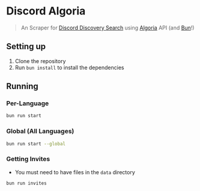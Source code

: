 # Discord Algoria

> An Scraper for [Discord Discovery Search](https://discord.com/guild-discovery) using [Algoria](https://www.algolia.com) API (and [Bun](https://bun.sh)!)

## Setting up

1. Clone the repository
2. Run `bun install` to install the dependencies

## Running

### Per-Language

```bash
bun run start
```

### Global (All Languages)

```bash
bun run start --global
```

### Getting Invites

- You must need to have files in the `data` directory

```bash
bun run invites
```
